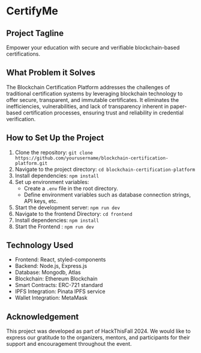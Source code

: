 # CertifyMe

## Project Tagline
Empower your education with secure and verifiable blockchain-based certifications.

## What Problem it Solves
The Blockchain Certification Platform addresses the challenges of traditional certification systems by leveraging blockchain technology to offer secure, transparent, and immutable certificates. It eliminates the inefficiencies, vulnerabilities, and lack of transparency inherent in paper-based certification processes, ensuring trust and reliability in credential verification.

## How to Set Up the Project
1. Clone the repository: `git clone https://github.com/yourusername/blockchain-certification-platform.git`
2. Navigate to the project directory: `cd blockchain-certification-platform`
3. Install dependencies: `npm install`
4. Set up environment variables:
   - Create a `.env` file in the root directory.
   - Define environment variables such as database connection strings, API keys, etc.
5. Start the development server: `npm run dev`
6. Navigate to the frontend Directory: `cd frontend`
7. Install dependencies: `npm install`
8.  Start the Frontend : `npm run dev`

## Technology Used
- Frontend: React, styled-components
- Backend: Node.js, Express.js
- Database: Mongodb, Atlas
- Blockchain: Ethereum Blockchain
- Smart Contracts: ERC-721 standard
- IPFS Integration: Pinata IPFS service
- Wallet Integration: MetaMask

## Acknowledgement
This project was developed as part of HackThisFall 2024. We would like to express our gratitude to the organizers, mentors, and participants for their support and encouragement throughout the event.

